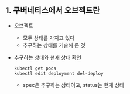 ## 1. 쿠버네티스에서 오브젝트란
* 오브젝트
  * 모두 상태를 가지고 있다
  * 추구하는 상태를 기술해 둔 것

* 추구하는 상태와 현재 상태 확인
  ```
  kubectl get pods
  kubectl edit deployment del-deploy
  ```
  * spec은 추구하는 상태이고, status는 현재 상태
